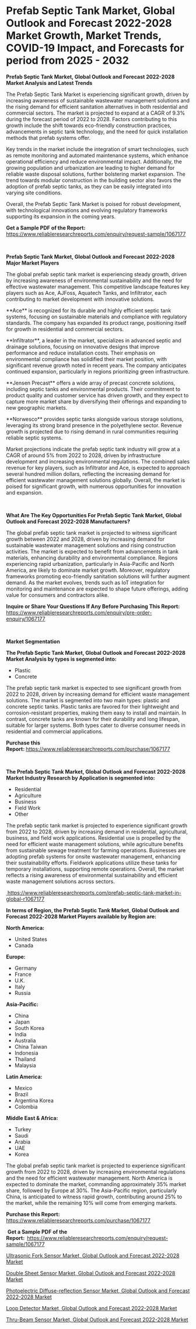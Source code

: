 <p><h1>Prefab Septic Tank Market, Global Outlook and Forecast 2022-2028 Market Growth, Market Trends, COVID-19 Impact, and Forecasts for period from 2025 - 2032</h1></p><p><strong>Prefab Septic Tank Market, Global Outlook and Forecast 2022-2028 Market Analysis and Latest Trends</strong></p>
<p><p>The Prefab Septic Tank Market is experiencing significant growth, driven by increasing awareness of sustainable wastewater management solutions and the rising demand for efficient sanitation alternatives in both residential and commercial sectors. The market is projected to expand at a CAGR of 9.3% during the forecast period of 2022 to 2028. Factors contributing to this growth include the shift towards eco-friendly construction practices, advancements in septic tank technology, and the need for quick installation methods that prefab systems offer.</p><p>Key trends in the market include the integration of smart technologies, such as remote monitoring and automated maintenance systems, which enhance operational efficiency and reduce environmental impact. Additionally, the growing population and urbanization are leading to higher demand for reliable waste disposal solutions, further bolstering market expansion. The trend towards modular construction in the building sector also favors the adoption of prefab septic tanks, as they can be easily integrated into varying site conditions.</p><p>Overall, the Prefab Septic Tank Market is poised for robust development, with technological innovations and evolving regulatory frameworks supporting its expansion in the coming years.</p></p>
<p><strong>Get a Sample PDF of the Report:&nbsp;</strong> <a href="https://www.reliableresearchreports.com/enquiry/request-sample/1067177?utm_campaign=28&utm_medium=2&utm_source=Github&utm_content=ia&utm_term=21032025&utm_id=prefab-septic-tank-market-global-outlook-and-forecast-2022-2028">https://www.reliableresearchreports.com/enquiry/request-sample/1067177</a></p>
<p>&nbsp;</p>
<p><strong>Prefab Septic Tank Market, Global Outlook and Forecast 2022-2028 Major Market Players</strong></p>
<p><p>The global prefab septic tank market is experiencing steady growth, driven by increasing awareness of environmental sustainability and the need for effective wastewater management. This competitive landscape features key players such as Ace, AJFoss, Aquatech Tanks, and Infiltrator, each contributing to market development with innovative solutions.</p><p>**Ace** is recognized for its durable and highly efficient septic tank systems, focusing on sustainable materials and compliance with regulatory standards. The company has expanded its product range, positioning itself for growth in residential and commercial sectors. </p><p>**Infiltrator**, a leader in the market, specializes in advanced septic and drainage solutions, focusing on innovative designs that improve performance and reduce installation costs. Their emphasis on environmental compliance has solidified their market position, with significant revenue growth noted in recent years. The company anticipates continued expansion, particularly in regions prioritizing green infrastructure.</p><p>**Jensen Precast** offers a wide array of precast concrete solutions, including septic tanks and environmental products. Their commitment to product quality and customer service has driven growth, and they expect to capture more market share by diversifying their offerings and expanding to new geographic markets.</p><p>**Norwesco** provides septic tanks alongside various storage solutions, leveraging its strong brand presence in the polyethylene sector. Revenue growth is projected due to rising demand in rural communities requiring reliable septic systems.</p><p>Market projections indicate the prefab septic tank industry will grow at a CAGR of around 5% from 2022 to 2028, driven by infrastructure development and increasing environmental regulations. The combined sales revenue for key players, such as Infiltrator and Ace, is expected to approach several hundred million dollars, reflecting the increasing demand for efficient wastewater management solutions globally. Overall, the market is poised for significant growth, with numerous opportunities for innovation and expansion.</p></p>
<p>&nbsp;</p>
<p><strong>What Are The Key Opportunities For Prefab Septic Tank Market, Global Outlook and Forecast 2022-2028 Manufacturers?</strong></p>
<p><p>The global prefab septic tank market is projected to witness significant growth between 2022 and 2028, driven by increasing demand for sustainable wastewater management solutions and rising construction activities. The market is expected to benefit from advancements in tank materials, enhancing durability and environmental compliance. Regions experiencing rapid urbanization, particularly in Asia-Pacific and North America, are likely to dominate market growth. Moreover, regulatory frameworks promoting eco-friendly sanitation solutions will further augment demand. As the market evolves, trends such as IoT integration for monitoring and maintenance are expected to shape future offerings, adding value for consumers and contractors alike.</p></p>
<p><strong>Inquire or Share Your Questions If Any Before Purchasing This Report:</strong> <a href="https://www.reliableresearchreports.com/enquiry/pre-order-enquiry/1067177?utm_campaign=28&utm_medium=2&utm_source=Github&utm_content=ia&utm_term=21032025&utm_id=prefab-septic-tank-market-global-outlook-and-forecast-2022-2028">https://www.reliableresearchreports.com/enquiry/pre-order-enquiry/1067177</a></p>
<p>&nbsp;</p>
<p><strong>Market Segmentation</strong></p>
<p><strong>The Prefab Septic Tank Market, Global Outlook and Forecast 2022-2028 Market Analysis by types is segmented into:</strong></p>
<p><ul><li>Plastic</li><li>Concrete</li></ul></p>
<p><p>The prefab septic tank market is expected to see significant growth from 2022 to 2028, driven by increasing demand for efficient waste management solutions. The market is segmented into two main types: plastic and concrete septic tanks. Plastic tanks are favored for their lightweight and corrosion-resistant properties, making them easy to install and maintain. In contrast, concrete tanks are known for their durability and long lifespan, suitable for larger systems. Both types cater to diverse consumer needs in residential and commercial applications.</p></p>
<p><strong>Purchase this Report:&nbsp;</strong><a href="https://www.reliableresearchreports.com/purchase/1067177?utm_campaign=28&utm_medium=2&utm_source=Github&utm_content=ia&utm_term=21032025&utm_id=prefab-septic-tank-market-global-outlook-and-forecast-2022-2028">https://www.reliableresearchreports.com/purchase/1067177</a></p>
<p>&nbsp;</p>
<p><strong>The Prefab Septic Tank Market, Global Outlook and Forecast 2022-2028 Market Industry Research by Application is segmented into:</strong></p>
<p><ul><li>Residential</li><li>Agriculture</li><li>Business</li><li>Field Work</li><li>Other</li></ul></p>
<p><p>The prefab septic tank market is projected to experience significant growth from 2022 to 2028, driven by increasing demand in residential, agricultural, business, and field work applications. Residential use is propelled by the need for efficient waste management solutions, while agriculture benefits from sustainable sewage treatment for farming operations. Businesses are adopting prefab systems for onsite wastewater management, enhancing their sustainability efforts. Fieldwork applications utilize these tanks for temporary installations, supporting remote operations. Overall, the market reflects a rising awareness of environmental sustainability and efficient waste management solutions across sectors.</p></p>
<p><a href="https://www.reliableresearchreports.com/prefab-septic-tank-market-in-global-r1067177?utm_campaign=28&utm_medium=2&utm_source=Github&utm_content=ia&utm_term=21032025&utm_id=prefab-septic-tank-market-global-outlook-and-forecast-2022-2028">&nbsp;https://www.reliableresearchreports.com/prefab-septic-tank-market-in-global-r1067177</a></p>
<p><strong>In terms of Region, the Prefab Septic Tank Market, Global Outlook and Forecast 2022-2028 Market Players available by Region are:</strong></p>
<p>
    <p> <strong> North America: </strong>
        <ul>
            <li>United States</li>
            <li>Canada</li>
        </ul>
        </p> 
    <p> <strong> Europe: </strong>
        <ul>
            <li>Germany</li>
            <li>France</li>
            <li>U.K.</li>
            <li>Italy</li>
            <li>Russia</li>
        </ul>
        </p> 
    <p> <strong> Asia-Pacific: </strong>
        <ul>
            <li>China</li>
            <li>Japan</li>
            <li>South Korea</li>
            <li>India</li>
            <li>Australia</li>
            <li>China Taiwan</li>
            <li>Indonesia</li>
            <li>Thailand</li>
            <li>Malaysia</li>
        </ul>
        </p> 
    <p> <strong> Latin America: </strong>
        <ul>
            <li>Mexico</li>
            <li>Brazil</li>
            <li>Argentina Korea</li>
            <li>Colombia</li>
        </ul>
        </p> 
    <p> <strong> Middle East & Africa: </strong>
        <ul>
            <li>Turkey</li>
            <li>Saudi</li>
            <li>Arabia</li>
            <li>UAE</li>
            <li>Korea</li>
        </ul>
    </p>
    </p>
<p><p>The global prefab septic tank market is projected to experience significant growth from 2022 to 2028, driven by increasing environmental regulations and the need for efficient wastewater management. North America is expected to dominate the market, commanding approximately 35% market share, followed by Europe at 30%. The Asia-Pacific region, particularly China, is anticipated to witness rapid growth, contributing around 25% to the market, while the remaining 10% will come from emerging markets.</p></p>
<p><strong>Purchase this Report: </strong><a href="https://www.reliableresearchreports.com/purchase/1067177?utm_campaign=28&utm_medium=2&utm_source=Github&utm_content=ia&utm_term=21032025&utm_id=prefab-septic-tank-market-global-outlook-and-forecast-2022-2028">https://www.reliableresearchreports.com/purchase/1067177</a></p>
<p>&nbsp;<strong>Get a Sample PDF of the Report:&nbsp;&nbsp;</strong><a href="https://www.reliableresearchreports.com/enquiry/request-sample/1067177?utm_campaign=28&utm_medium=2&utm_source=Github&utm_content=ia&utm_term=21032025&utm_id=prefab-septic-tank-market-global-outlook-and-forecast-2022-2028">https://www.reliableresearchreports.com/enquiry/request-sample/1067177</a></p>
<p><strong></strong></p>
<p><p><a href="https://github.com/hervedeidadw/Market-Research-Report-List-1/blob/main/ultrasonic-fork-sensor-market-global-outlook-and-forecast-2022-2028-market.md?utm_campaign=28&utm_medium=2&utm_source=Github&utm_content=ia&utm_term=21032025&utm_id=prefab-septic-tank-market-global-outlook-and-forecast-2022-2028">Ultrasonic Fork Sensor Market, Global Outlook and Forecast 2022-2028 Market</a></p><p><a href="https://github.com/duzcupetriv/Market-Research-Report-List-1/blob/main/double-sheet-sensor-market-global-outlook-and-forecast-2022-2028-market.md?utm_campaign=28&utm_medium=2&utm_source=Github&utm_content=ia&utm_term=21032025&utm_id=prefab-septic-tank-market-global-outlook-and-forecast-2022-2028">Double Sheet Sensor Market, Global Outlook and Forecast 2022-2028 Market</a></p><p><a href="https://github.com/abexjeliti/Market-Research-Report-List-1/blob/main/photoelectric-diffuse-reflection-sensor-market-global-outlook-and-forecast-2022-2028-market.md?utm_campaign=28&utm_medium=2&utm_source=Github&utm_content=ia&utm_term=21032025&utm_id=prefab-septic-tank-market-global-outlook-and-forecast-2022-2028">Photoelectric Diffuse-reflection Sensor Market, Global Outlook and Forecast 2022-2028 Market</a></p><p><a href="https://github.com/okornevonywx/Market-Research-Report-List-1/blob/main/loop-detector-market-global-outlook-and-forecast-2022-2028-market.md?utm_campaign=28&utm_medium=2&utm_source=Github&utm_content=ia&utm_term=21032025&utm_id=prefab-septic-tank-market-global-outlook-and-forecast-2022-2028">Loop Detector Market, Global Outlook and Forecast 2022-2028 Market</a></p><p><a href="https://github.com/nwogudimouix/Market-Research-Report-List-1/blob/main/thru-beam-sensor-market-global-outlook-and-forecast-2022-2028-market.md?utm_campaign=28&utm_medium=2&utm_source=Github&utm_content=ia&utm_term=21032025&utm_id=prefab-septic-tank-market-global-outlook-and-forecast-2022-2028">Thru-Beam Sensor Market, Global Outlook and Forecast 2022-2028 Market</a></p></p>